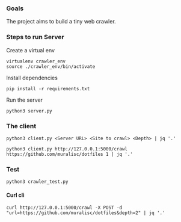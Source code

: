 ### Goals

The project aims to build a tiny web crawler.

### Steps to run Server


Create a virtual env
```
virtualenv crawler_env
source ./crawler_env/bin/activate
```

Install dependencies
```
pip install -r requirements.txt
```

Run the server
```
python3 server.py
```


### The client
```
python3 client.py <Server URL> <Site to crawl> <Depth> | jq '.'

python3 client.py http://127.0.0.1:5000/crawl https://github.com/muralisc/dotfiles 1 | jq '.'
```

### Test

```
python3 crawler_test.py
```

#### Curl cli

```
curl http://127.0.0.1:5000/crawl -X POST -d "url=https://github.com/muralisc/dotfiles&depth=2" | jq '.'
```
